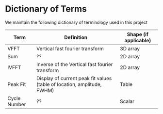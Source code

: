 # Dictionary of Terms
We maintain the following dictionary of terminology used in this project

| Term | Definition | Shape (if applicable) |
| -------------- | -------------- | -------------- |
| VFFT | Vertical fast fourier transform | 3D array |
| Sum | ??  | 2D array |
| IVFFT| Inverse of the Vertical fast fourier transform  | 2D array |
| Peak Fit | Display of current peak fit values (table of location, amplitude, FWHM) | Table |
| Cycle Number | ??| Scalar |

